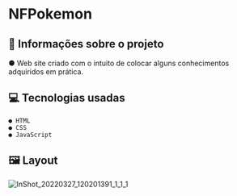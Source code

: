 # NFPokemon

## 📒 Informações sobre o projeto 
  ● Web site criado com o intuito de colocar alguns conhecimentos 
    adquiridos em prática.

## 💻 Tecnologias usadas 
    ● HTML
    ● CSS
    ● JavaScript

## 🖼️ Layout 
![InShot_20220327_120201391_1_1_1](https://user-images.githubusercontent.com/75839810/160836875-6ee2fc1d-9a2d-474a-83ee-354b286da37d.jpg)

